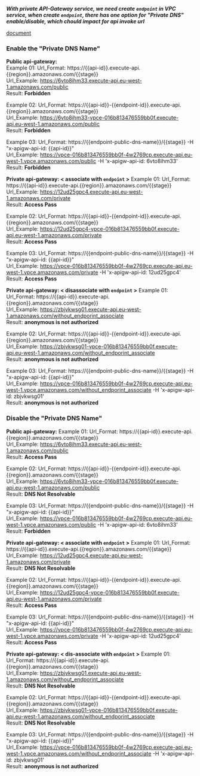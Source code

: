 ***With private API-Gateway service, we need create `endpoint` in VPC service, when create `endpoint`, there has one option for "Private DNS" enable/disable, which chould impact for api invoke url***  

[document](https://docs.aws.amazon.com/apigateway/latest/developerguide/apigateway-private-api-test-invoke-url.html)
### Enable the "Private DNS Name"
**Public api-gateway:**  
  Example 01:
    Url_Format: https://{{api-id}}.execute-api.{{region}}.amazonaws.com/{{stage}}  
    Url_Example: https://6vto8ihm33.execute-api.eu-west-1.amazonaws.com/public  
    Result: **Forbidden**  
    
  Example 02:
    Url_Format: https://{{api-id}}-{{endpoint-id}}.execute-api.{{region}}.amazonaws.com/{{stage}}  
    Url_Example: https://6vto8ihm33-vpce-016b813476559bb0f.execute-api.eu-west-1.amazonaws.com/public  
    Result: **Forbidden**  

  Example 03:
    Url_Format: https://{{endpoint-public-dns-name}}/{{stage}} -H "x-apigw-api-id: {{api-id}}"  
    Url_Example: https://vpce-016b813476559bb0f-4w2769cp.execute-api.eu-west-1.vpce.amazonaws.com/public -H 'x-apigw-api-id: 6vto8ihm33'  
    Result: **Forbidden**  

**Private api-gateway: < associate with `endpoint` >**
  Example 01:
    Url_Format: https://{{api-id}}.execute-api.{{region}}.amazonaws.com/{{stage}}  
    Url_Example:  https://12ud25gpc4.execute-api.eu-west-1.amazonaws.com/private  
    Result: **Access Pass**  

  Example 02:
    Url_Format: https://{{api-id}}-{{endpoint-id}}.execute-api.{{region}}.amazonaws.com/{{stage}}  
    Url_Example: https://12ud25gpc4-vpce-016b813476559bb0f.execute-api.eu-west-1.amazonaws.com/private  
    Result: **Access Pass**  

  Example 03:
    Url_Format: https://{{endpoint-public-dns-name}}/{{stage}} -H "x-apigw-api-id: {{api-id}}"  
    Url_Example: https://vpce-016b813476559bb0f-4w2769cp.execute-api.eu-west-1.vpce.amazonaws.com/private -H 'x-apigw-api-id: 12ud25gpc4'
    Result: **Access Pass**  

**Private api-gateway: < disassociate with `endpoint` >**
  Example 01:
    Url_Format: https://{{api-id}}.execute-api.{{region}}.amazonaws.com/{{stage}}  
    Url_Example: https://zbjvkwsg01.execute-api.eu-west-1.amazonaws.com/without_endporint_associate  
    Result: **anonymous is not authorized**  

  Example 02:
    Url_Format: https://{{api-id}}-{{endpoint-id}}.execute-api.{{region}}.amazonaws.com/{{stage}}  
    Url_Example: https://zbjvkwsg01-vpce-016b813476559bb0f.execute-api.eu-west-1.amazonaws.com/without_endporint_associate  
    Result: **anonymous is not authorized**  

  Example 03:
    Url_Format: https://{{endpoint-public-dns-name}}/{{stage}} -H "x-apigw-api-id: {{api-id}}"  
    Url_Example: https://vpce-016b813476559bb0f-4w2769cp.execute-api.eu-west-1.vpce.amazonaws.com/without_endporint_associate -H 'x-apigw-api-id: zbjvkwsg01'  
    Result: **anonymous is not authorized**  
  
### Disable the "Private DNS Name"
**Public api-gateway:**
  Example 01:
    Url_Format: https://{{api-id}}.execute-api.{{region}}.amazonaws.com/{{stage}}  
    Url_Example: https://6vto8ihm33.execute-api.eu-west-1.amazonaws.com/public  
    Result: **Access Pass**  

  Example 02:
    Url_Format: https://{{api-id}}-{{endpoint-id}}.execute-api.{{region}}.amazonaws.com/{{stage}}  
    Url_Example: https://6vto8ihm33-vpce-016b813476559bb0f.execute-api.eu-west-1.amazonaws.com/public  
    Result: **DNS Not Resolvable**  

  Example 03:
    Url_Format: https://{{endpoint-public-dns-name}}/{{stage}} -H "x-apigw-api-id: {{api-id}}"  
    Url_Example: https://vpce-016b813476559bb0f-4w2769cp.execute-api.eu-west-1.vpce.amazonaws.com/public -H 'x-apigw-api-id: 6vto8ihm33'  
    Result: **Forbidden**  

**Private api-gateway: < associate with `endpoint` >**
  Example 01:
    Url_Format: https://{{api-id}}.execute-api.{{region}}.amazonaws.com/{{stage}}  
    Url_Example: https://12ud25gpc4.execute-api.eu-west-1.amazonaws.com/private  
    Result: **DNS Not Resolvable**  

  Example 02:
    Url_Format: https://{{api-id}}-{{endpoint-id}}.execute-api.{{region}}.amazonaws.com/{{stage}}  
    Url_Example: https://12ud25gpc4-vpce-016b813476559bb0f.execute-api.eu-west-1.amazonaws.com/private  
    Result: **Access Pass**  

  Example 03:
    Url_Format: https://{{endpoint-public-dns-name}}/{{stage}} -H "x-apigw-api-id: {{api-id}}"  
    Url_Example: https://vpce-016b813476559bb0f-4w2769cp.execute-api.eu-west-1.vpce.amazonaws.com/private -H 'x-apigw-api-id: 12ud25gpc4'  
    Result: **Access Pass**  

**Private api-gateway: < dis-associate with `endpoint` >**
  Example 01:
    Url_Format: https://{{api-id}}.execute-api.{{region}}.amazonaws.com/{{stage}}  
    Url_Example: https://zbjvkwsg01.execute-api.eu-west-1.amazonaws.com/without_endporint_associate  
    Result: **DNS Not Resolvable**  

  Example 02:
    Url_Format: https://{{api-id}}-{{endpoint-id}}.execute-api.{{region}}.amazonaws.com/{{stage}}  
    Url_Example: https://zbjvkwsg01-vpce-016b813476559bb0f.execute-api.eu-west-1.amazonaws.com/without_endporint_associate  
    Result: **DNS Not Resolvable**  

  Example 03:
    Url_Format: https://{{endpoint-public-dns-name}}/{{stage}} -H "x-apigw-api-id: {{api-id}}"  
    Url_Example: https://vpce-016b813476559bb0f-4w2769cp.execute-api.eu-west-1.vpce.amazonaws.com/without_endporint_associate -H 'x-apigw-api-id: zbjvkwsg01'  
    Result: **anonymous is not authorized**  
